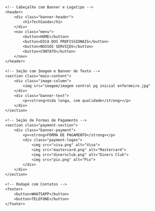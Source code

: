<!DOCTYPE html>
<html lang="pt-br">
<head>
    <meta charset="UTF-8">
    <meta name="viewport" content="width=device-width, initial-scale=1.0">
    <title>TechSaúde - Clínica de Atendimento a Idosos</title>
    <link rel="stylesheet" href="style.css">
</head>
<body>

    <!-- Cabeçalho com Banner e Logotipo -->
    <header>
        <div class="banner-header">
            <h1>TechSaúde</h1>
        </div>
        <nav class="menu">
            <button>HOME</button>
            <button>DICA DOS PROFISSIONAIS</button>
            <button>NOSSOS SERVIÇOS</button>
            <button>CONTATO</button>
        </nav>
    </header>

    <!-- Seção com Imagem e Banner de Texto -->
    <section class="main-content">
        <div class="image-column">
            <img src="imagem/imagem central pg inicial enfermeiro.jpg" 
        </div>
        <div class="banner-text">
            <p><strong>Vida longa, com qualidade</strong></p>
        </div>
    </section>

    <!-- Seção de Formas de Pagamento -->
    <section class="payment-section">
        <div class="banner-payment">
            <p><strong>FORMA DE PAGAMENTO</strong></p>
            <div class="payment-logos">
                <img src="visa.png" alt="Visa">
                <img src="mastercard.png" alt="Mastercard">
                <img src="dinersclub.png" alt="Diners Club">
                <img src="pix.png" alt="Pix">
            </div>
        </div>
    </section>

    <!-- Rodapé com Contatos -->
    <footer>
        <button>WHATSAPP</button>
        <button>TELEFONE</button>
    </footer>

</body>
</html>


